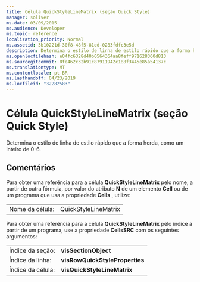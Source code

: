 ```yaml
---
title: Célula QuickStyleLineMatrix (seção Quick Style)
manager: soliver
ms.date: 03/09/2015
ms.audience: Developer
ms.topic: reference
localization_priority: Normal
ms.assetid: 3b10221d-30f8-48f5-81ed-0283fdfc3e5d
description: Determina o estilo de linha de estilo rápido que a forma herda, como um inteiro de 0-6.
ms.openlocfilehash: e04fc6328d40b0564364aa8feff971628360d813
ms.sourcegitcommit: 8fe462c32b91c87911942c188f3445e85a54137c
ms.translationtype: MT
ms.contentlocale: pt-BR
ms.lasthandoff: 04/23/2019
ms.locfileid: "32282583"
---
```

# <a name="quickstylelinematrix-cell-quick-style-section"></a>Célula QuickStyleLineMatrix (seção Quick Style)

Determina o estilo de linha de estilo rápido que a forma herda, como um inteiro de 0-6. 
  
## <a name="remarks"></a>Comentários

Para obter uma referência para a célula **QuickStyleLineMatrix** pelo nome, a partir de outra fórmula, por valor do atributo **N** de um elemento **Cell** ou de um programa que usa a propriedade **Cells** , utilize: 
  
|||
|:-----|:-----|
| Nome da célula:  <br/> | QuickStyleLineMatrix  <br/> |
   
Para obter uma referência para a célula **QuickStyleLineMatrix** pelo índice a partir de um programa, use a propriedade **CellsSRC** com os seguintes argumentos: 
  
|||
|:-----|:-----|
| Índice da seção:  <br/> |**visSectionObject** <br/> |
| Índice da linha:  <br/> |**visRowQuickStyleProperties** <br/> |
| Índice da célula:  <br/> |**visQuickStyleLineMatrix** <br/> |
   

